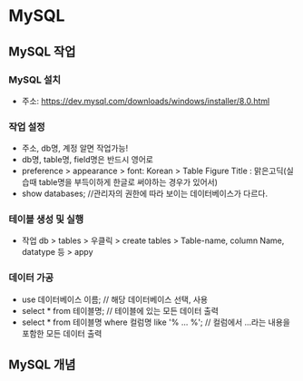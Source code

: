 # MySQL
## MySQL 작업

### MySQL 설치
  + 주소: https://dev.mysql.com/downloads/windows/installer/8.0.html
  
### 작업 설정
  + 주소, db명, 계정 알면 작업가능!
  + db명, table명, field명은 반드시 영어로
  + preference > appearance > font: Korean > Table Figure Title : 맑은고딕(실습때 table명을 부득이하게 한글로 써야하는 경우가 있어서) 
  + show databases;  //관리자의 권한에 따라 보이는 데이터베이스가 다르다.
  
### 테이블 생성 및 실행
  + 작업 db > tables > 우클릭 > create tables > Table-name, column Name, datatype 등 > appy

### 데이터 가공
  + use 데이터베이스 이름;  // 해당 데이터베이스 선택, 사용
  + select * from 테이블명; // 테이블에 있는 모든 데이터 출력
  + select * from 테이블명 where 컬럼명 like '% ... %';  // 컬럼에서 ...라는 내용을 포함한 모든 데이터 출력

## MySQL 개념
